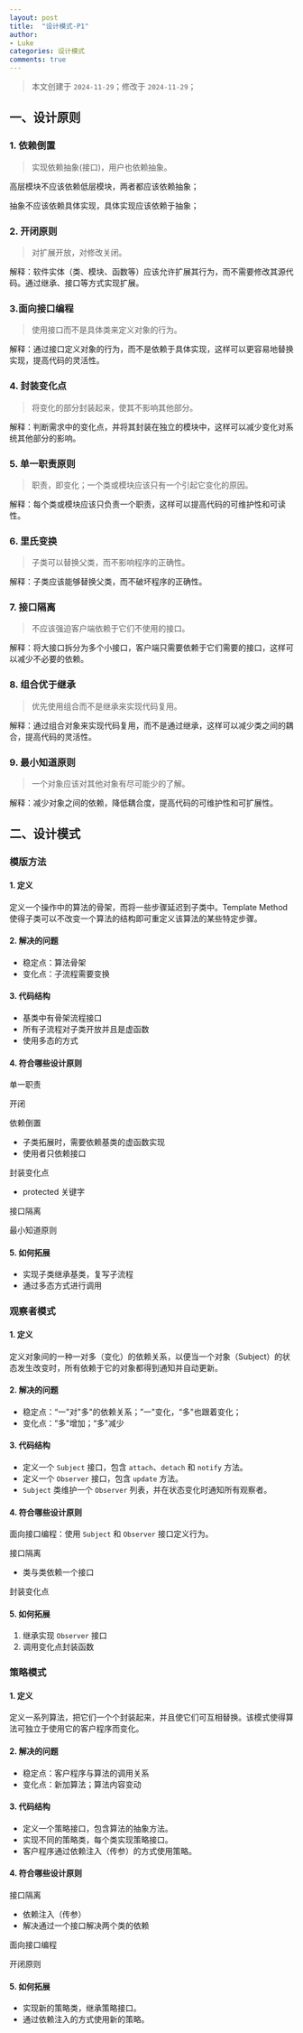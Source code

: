 ```yaml
---
layout: post
title:  "设计模式-P1"
author:
- Luke
categories: 设计模式
comments: true
---
```


> 本文创建于 `2024-11-29`；修改于 `2024-11-29`；

## 一、设计原则

### 1. 依赖倒置

> 实现依赖抽象(接口)，用户也依赖抽象。

高层模块不应该依赖低层模块，两者都应该依赖抽象；

抽象不应该依赖具体实现，具体实现应该依赖于抽象；

### 2. 开闭原则

> 对扩展开放，对修改关闭。

解释：软件实体（类、模块、函数等）应该允许扩展其行为，而不需要修改其源代码。通过继承、接口等方式实现扩展。

### 3.面向接口编程

> 使用接口而不是具体类来定义对象的行为。

解释：通过接口定义对象的行为，而不是依赖于具体实现，这样可以更容易地替换实现，提高代码的灵活性。

### 4. 封装变化点

> 将变化的部分封装起来，使其不影响其他部分。

解释：判断需求中的变化点，并将其封装在独立的模块中，这样可以减少变化对系统其他部分的影响。

### 5. 单一职责原则

> 职责，即变化；一个类或模块应该只有一个引起它变化的原因。

解释：每个类或模块应该只负责一个职责，这样可以提高代码的可维护性和可读性。

### 6. 里氏变换

> 子类可以替换父类，而不影响程序的正确性。

解释：子类应该能够替换父类，而不破坏程序的正确性。

### 7. 接口隔离

> 不应该强迫客户端依赖于它们不使用的接口。

解释：将大接口拆分为多个小接口，客户端只需要依赖于它们需要的接口，这样可以减少不必要的依赖。

### 8. 组合优于继承

> 优先使用组合而不是继承来实现代码复用。

解释：通过组合对象来实现代码复用，而不是通过继承，这样可以减少类之间的耦合，提高代码的灵活性。

### 9. 最小知道原则

> 一个对象应该对其他对象有尽可能少的了解。

解释：减少对象之间的依赖，降低耦合度，提高代码的可维护性和可扩展性。

## 二、设计模式

### 模版方法

#### 1. 定义

定义一个操作中的算法的骨架，而将一些步骤延迟到子类中。Template Method使得子类可以不改变一个算法的结构即可重定义该算法的某些特定步骤。

#### 2. 解决的问题

- 稳定点：算法骨架
- 变化点：子流程需要变换

#### 3. 代码结构

- 基类中有骨架流程接口
- 所有子流程对子类开放并且是虚函数
- 使用多态的方式

#### 4. 符合哪些设计原则

单一职责

开闭

依赖倒置

- 子类拓展时，需要依赖基类的虚函数实现
- 使用者只依赖接口

封装变化点

- protected 关键字

接口隔离

最小知道原则

#### 5. 如何拓展

- 实现子类继承基类，复写子流程
- 通过多态方式进行调用

### 观察者模式

#### 1. 定义

定义对象间的一种一对多（变化）的依赖关系，以便当一个对象（Subject）的状态发生改变时，所有依赖于它的对象都得到通知并自动更新。

#### 2. 解决的问题

- 稳定点：“一"对"多"的依赖关系；”一"变化，“多"也跟着变化；
- 变化点：”多"增加；“多"减少

#### 3. 代码结构

* 定义一个 `Subject` 接口，包含 `attach`、`detach` 和 `notify` 方法。
* 定义一个 `Observer` 接口，包含 `update` 方法。
* `Subject` 类维护一个 `Observer` 列表，并在状态变化时通知所有观察者。

#### 4. 符合哪些设计原则

面向接口编程：使用 `Subject` 和 `Observer` 接口定义行为。

接口隔离

- 类与类依赖一个接口

封装变化点

#### 5. 如何拓展

1. 继承实现 `Observer` 接口
2. 调用变化点封装函数

### 策略模式

#### 1. 定义

定义一系列算法，把它们一个个封装起来，并且使它们可互相替换。该模式使得算法可独立于使用它的客户程序而变化。

#### 2. 解决的问题

- 稳定点：客户程序与算法的调用关系
- 变化点：新加算法；算法内容变动

#### 3. 代码结构

* 定义一个策略接口，包含算法的抽象方法。
* 实现不同的策略类，每个类实现策略接口。
* 客户程序通过依赖注入（传参）的方式使用策略。

#### 4. 符合哪些设计原则

接口隔离

- 依赖注入（传参）
- 解决通过一个接口解决两个类的依赖

面向接口编程

开闭原则

#### 5. 如何拓展

* 实现新的策略类，继承策略接口。
* 通过依赖注入的方式使用新的策略。
